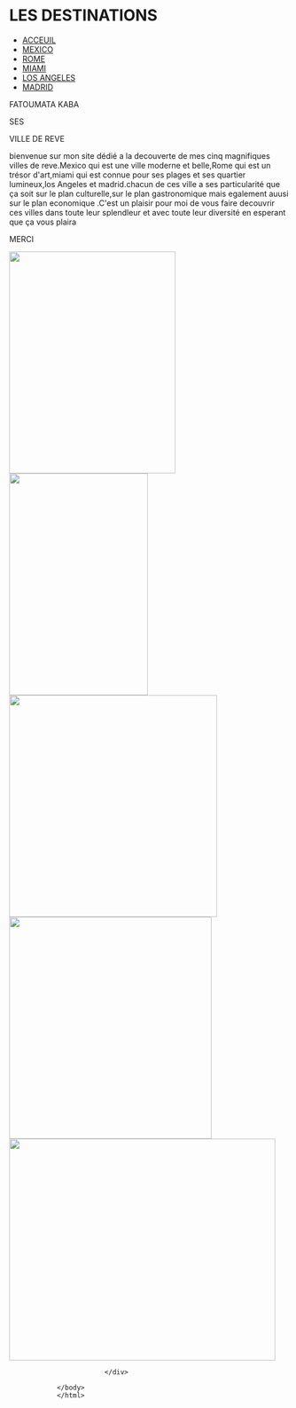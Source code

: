 <!DOCTYPE html>
<html lang="en">
<head>
    <meta charset="UTF-8">
    <meta name="viewport" content="width=, initial-scale=1.0">
    <title>Document</title>
    <link rel="stylesheet" href="index.css">
</head>
<body>
    <div id="pricipal">
        <div id="entete">
                        <div id="menu"> <div id="text"><h1>LES DESTINATIONS</h1></div>
                            <ul>
                                <li><a href="index.html">ACCEUIL</a></li>
                                <li><a href="MEXICO.html">MEXICO</a></li>
                                <li><a href="ROME.html">ROME</a></li>
                                <li><a href="MIAMI.html">MIAMI</a></li>
                                <li><a href="LOS ANGELES.html">LOS ANGELES</a></li>
                                <li><a href="MADRID.html">MADRID</a></li>
                            </ul>
                        </div>
                        <div id="contenu">
                                <div id="gauche">
                                    <P>FATOUMATA KABA</P>
                                    <P>SES</P>
                                    <p>VILLE DE REVE</p> 
                                <p>   
                                bienvenue sur mon site dédié a la decouverte de mes cinq magnifiques villes de reve.Mexico qui est une ville moderne et belle,Rome qui est un trésor d'art,miami qui est connue pour ses plages et ses quartier lumineux,los Angeles et madrid.chacun de ces ville a ses particularité que ça soit sur le plan culturelle,sur le plan gastronomique mais egalement auusi sur le plan economique .C'est un plaisir pour moi de vous faire decouvrir ces villes dans toute leur splendleur et avec toute leur diversité en esperant  que ça vous plaira
                                </p>
                                <P>MERCI</P>
                            </div>
                            <div id="droite">
                             <a href="MIAMI.html"><img src="https://i.ytimg.com/vi/1NtN0B4yAss/maxresdefault.jpg" height="400" width="300" ></a>
                              <a href="ROME.html"><img src="" alt="" height="400" width="250"></a>
                               <a href="MEXICO.html"><img src="https://th.bing.com/th/id/R.ac79098c839290a23f5edc6945ee17f6?rik=RX6iwrSrb9ja4A&riu=http%3a%2f%2fmonumentsdemexico.com%2fcontent%2fpalacio-bellas-artes.jpg&ehk=%2fznBouInoCSe17lqohUGHaHib6n4hnTxzERSoQ%2fLDUk%3d&risl=&pid=ImgRaw&r=0" alt="" height="400" width="375"></a>
                               <a href="LOS ANGELES.html"><img src="https://th.bing.com/th/id/R.44e5c793444f3a1efbb6b72ab3f0afbb?rik=%2fIohA35ORuUptw&riu=http%3a%2f%2fa.mktgcdn.com%2fp%2fBgYB3-1whTl0HGjlTuniy6IADnqJk75NZdZsoYL1aIQ%2f3144x2088.jpg&ehk=chSRsTGrQhSDe0IJl2Ga6uCadt%2b3EYZarK30Jzumpcg%3d&risl=&pid=ImgRaw&r=0" alt="" height="400" width="365"></a>
                              <a href="MADRID.html"><img src="https://thumbs.dreamstime.com/z/fountain-madrid-spain-plaza-de-cibeles-97586668.jpg" alt="" height="400" width="480"></a>
                                
                 
                            </div>
                
                </body>
                </html>
                


